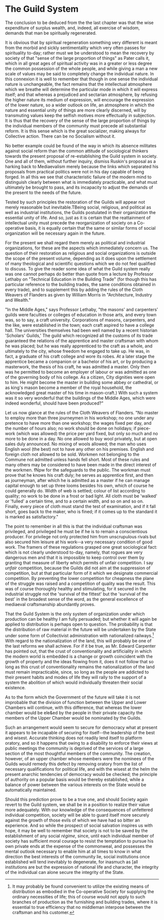 # The Guild System

The conclusion to be deduced from the the last chapter was that the wise expenditure of surplus wealth, and, indeed, all exercise of wisdom, demands that man be spiritually regenerated.

It is obvious that by spiritual regeneration something very different is meant from the morbid and sickly sentimentality which very often passes for spirituality to-day; rather must we be understood to mean the recovery by society of that "sense of the large proportion of things" as Pater calls it, which in all great ages of spiritual activity was in a greater or less degree the common possession of the whole people, and while giving a man a new scale of values may be said to completely change the individual nature. In this connexion it is well to remember that though in one sense the individual nature is unchangeable, the fact remains that the intellectual atmosphere which we breathe will determine the particular mode in which it will express itself; and that whereas a prejudiced and sectarian atmosphere, by refusing the higher nature its medium of expression, will encourage the expression of the lower nature, so a wider outlook on life, an atmosphere in which the nature and essential unity of things are more clearly discerned, will by transmuting values keep the selfish motives more effectually in subjection. It is thus that the recovery of the sense of the large proportion of things by the individual members of the community must precede all substantial reform. It is this sense which is the great socializer, making always for Collective action. There can be no Socialism without it.

No better example could be found of the way in which its absence militates against social reform than the common attitude of sociological thinkers towards the present proposal of re-establishing the Guild system in society. One and all of them, without further inquiry, dismiss Ruskin's proposal as a harking back to Mediaevalism merely because the links which separated his proposals from practical politics were not in his day capable of being forged. In all this we see that characteristic failure of the modern mind to distinguish clearly between what is immediately practicable, and what must ultimately be brought to pass, and its incapacity to adjust the demands of the present to the needs of the future.

Tested by such principles the restoration of the Guilds will appear not merely reasonable but inevitable.TBeing social, religious, and political as well as industrial institutions, the Guilds postulated in their organization the essential unity of life. And so, just as it is certain that the reattainment of intellectual unity must precede the reorganization of society on a Co-operative basis, it is equally certain that the same or similar forms of social organization will be necessary again in the future.

For the present we shall regard them merely as political and industrial organizations, for these are the aspects which immediately concern us. The question of their restoration as religious and social organizations is outside the scope of the present volume, depending as it does upon the settlement of many theological and scientific questions which we do not feel qualified to discuss. To give the reader some idea of what the Guild system really was one cannot perhaps do better than quote from a lecture by Professor Lethaby on "Technical Education in the Building Trade" (for though this has particular reference to the building trades, the same conditions obtained in every trade), and to supplement this by adding the rules of the Cloth Weavers of Flanders as given by William Morris in "Architecture, Industry and Wealth."

"In the Middle Ages," says Professor Lethaby, "the masons' and carpenters' guilds were faculties or colleges of education in those arts, and every town was, so to say, a craft university. Corporations of masons, carpenters, and the like, were established in the town; each craft aspired to have a college hall. The universities themselves had been well named by a recent historian 'Scholars' Guilds,' The guild which recognized all the customs of its trade guaranteed the relations of the apprentice and master craftsman with whom he was placed; but he was really apprenticed to the craft as a whole, and ultimately to the city, whose freedom he engaged to take up. He was, in fact, a graduate of his craft college and wore its robes. At a later stage the apprentice became a companion or a bachelor of his art, or by producing a masterwork, the thesis of his craft, he was admitted a master. Only then was he permitted to become an employer of labour or was admitted as one of the governing body of his college. As a citizen, City dignities were open to him. He might become the master in building some abbey or cathedral, or as king's mason become a member of the royal household, the acknowledged great master of his time in mason-craft.) With such a system was it so very wonderful that the buildings of the Middle Ages, which were indeed wonderful, should have been produced?"

Let us now glance at the rules of the Cloth Weavers of Flanders. "No master to employ more than three journeymen in his workshop; no one under any pretence to have more than one workshop; the wages fixed per day, and the number of hours also; no work should be done on holidays; if piece-work (which was allowed) the price per yard fixed, but only so much and no more to be done in a day. No one allowed to buy wool privately, but at open sales duly announced. No mixing of wools allowed; the man who uses English wool (the best) not to have any other on his premises. English and foreign cloth not allowed to be sold. Workmen not belonging to the Commune not admitted unless hands fell short. Most of these rules and many others may be considered to have been made in the direct interest of the workmen. fNpw for the safeguards to the public. The workman must prove that he knows his craft duly; he serves as apprentice first, and then as journeyman, after which he is admitted as a master if he can manage capital enough to set up three looms besides his own, which of course he could generally do. Width of web is settled; colour of list according to quality; no work to be done in a frost or bad light. All cloth must be 'walked' or 'fulled' a certain time, and to a certain width, and so on and so on. Finally, every piece of cloth must stand the test of examination, and if it fall short, goes back to the maker, who is fined; if it comes up to the standard it is marked as satisfactory."

The point to remember in all this is that the individual craftsman was privileged, and privileged he must be if he is to remain a conscientious producer. For privilege not only protected him from unscrupulous rivals but also secured him leisure at his work--a very necessary condition of good work. The framers of these regulations grasped one great sociological fact: which is not clearly understood to-day, namely, that rogues are very dangerous men and that it is impossible to keep control over them by granting that measure of liberty which permits of unfair competition. I say *unfair* competition, because the Guilds did not aim at the suppression of competition, but at that particular form of it which we designate commercial competition. By preventing the lower competition for cheapness the plane of the struggle was raised and a competition of quality was the result. This was of course thoroughly healthy and stimulating, for it secured in the industrial struggle not the 'survival of the fittest' but the 'survival of the best' in the broadest sense of the word, as the general excellence of mediaeval craftsmanship abundantly proves.

That the Guild System is the only system of organization under which production can be healthy I am fully persuaded; but whether it will again be applied to distribution is perhaps open to question. The probability is that the distribution of raw material in the future will be undertaken by the State under some form of Collectivist administration with nationalized railways.[^1] With regard to the nationalization of the land, this will probably be one of the last reforms we shall achieve. For if it be true, as Mr. Edward Carpenter has pointed out, that the crust of conventionality and artificiality in which the modern world is embedded is a change or growth coincident with the growth of property and the ideas flowing from it, does it not follow that so long as this crust of conventionality remains the nationalization of the land must remain impracticable, since, so long as the people are addicted to their present habits and modes of life they will rally to the support of a system the abolition of which would individually threaten their social existence.

[^1]: It may probably be found convenient to utilize the existing means of distribution as embodied in the Co-operative Society for supplying the ordinary necessities of life; this of course would not apply to such branches of production as the furnishing and building trades, where it is essential to true efficiency that no middleman interpose between the craftsman and his customer.

As to the form which the Government of the future will take it is not improbable that the division of function between the Upper and Lower Chambers will continue, with this difference, that whereas the lower chamber would be ele&ed by the people in their private capacity the members of the Upper Chamber would be nominated by the Guilds.

Such an arrangement would seem to secure for democracy what at present it appears to be incapable of securing for itself--the leadership of the best and wisest. Accurate thinking does not readily lend itself to platform oratory, and so it happens that owing to a disability to enforce their views at public meetings the community is deprived of the services of a large section of the most thoughtful members of the community. The creation, however, of an upper chamber whose members were the nominees of the Guilds would remedy this defect by removing oratory from the list of necessary qualifications for political life, and with the wisest at the helm the present anarchic tendencies of democracy would be checked; the principle of authority on a popular basis would be thereby established, while a balance of power between the various interests on the State would be automatically maintained.

Should this prediction prove to be a true one, and should Society again revert to the Guild system, we shall be in a position to realize their value more adequately. With our knowledge of the consequences of unfettered individual competition, society will be able to guard itself more securely against the growth of those evils of which we have had so bitter an experience. And so while the prospect of social salvation inspires us with hope, it may be well to remember that society is not to be saved by the establishment of any social *régime*, since, until each individual member of society has sufficient moral courage to resist the temptation to pursue his own private ends at the expense of the commonweal, and possesses the mental outlook necessary to enable him at all times to know in what direction the best interests of the community lie, social institutions once established will tend inevitably to degenerate, for inasmuch as [all institutions are but the expression of national life and character, the integrity of the individual can alone secure the integrity of the State.
